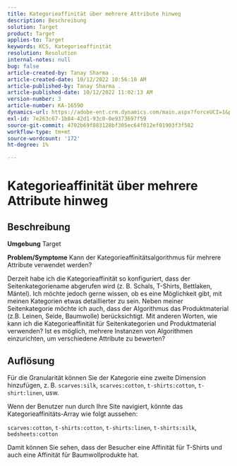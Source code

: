 ```yaml
---
title: Kategorieaffinität über mehrere Attribute hinweg
description: Beschreibung
solution: Target
product: Target
applies-to: Target
keywords: KCS, Kategorieaffinität
resolution: Resolution
internal-notes: null
bug: false
article-created-by: Tanay Sharma .
article-created-date: 10/12/2022 10:56:10 AM
article-published-by: Tanay Sharma .
article-published-date: 10/12/2022 11:02:13 AM
version-number: 3
article-number: KA-16590
dynamics-url: https://adobe-ent.crm.dynamics.com/main.aspx?forceUCI=1&pagetype=entityrecord&etn=knowledgearticle&id=3df49f79-1c4a-ed11-bba2-0022480868ff
exl-id: 7e263c67-1b84-42d1-93c0-0e9373697f59
source-git-commit: 4702b69f883128bf305ec64f012ef01903f3f582
workflow-type: tm+mt
source-wordcount: '172'
ht-degree: 1%

---
```


# Kategorieaffinität über mehrere Attribute hinweg

## Beschreibung

<b>Umgebung</b>
Target


<b>Problem/Symptome</b>
Kann der Kategorieaffinitätsalgorithmus für mehrere Attribute verwendet werden?

Derzeit habe ich die Kategorieaffinität so konfiguriert, dass der Seitenkategoriename abgerufen wird (z. B. Schals, T-Shirts, Bettlaken, Mäntel). Ich möchte jedoch gerne wissen, ob es eine Möglichkeit gibt, mit meinen Kategorien etwas detaillierter zu sein. Neben meiner Seitenkategorie möchte ich auch, dass der Algorithmus das Produktmaterial (z.B. Leinen, Seide, Baumwolle) berücksichtigt. Mit anderen Worten, wie kann ich die Kategorieaffinität für Seitenkategorien und Produktmaterial verwenden? Ist es möglich, mehrere Instanzen von Algorithmen einzurichten, um verschiedene Attribute zu bewerten?


## Auflösung


Für die Granularität können Sie der Kategorie eine zweite Dimension hinzufügen, z. B. `scarves:silk`, `scarves:cotton`, `t-shirts:cotton`, `t-shirt:linen`, usw.

Wenn der Benutzer nun durch Ihre Site navigiert, könnte das Kategorieaffinitäts-Array wie folgt aussehen:

`scarves:cotton`, `t-shirts:cotton`, `t-shirts:linen`, `t-shirts:silk`, `bedsheets:cotton`

Damit können Sie sehen, dass der Besucher eine Affinität für T-Shirts und auch eine Affinität für Baumwollprodukte hat.
